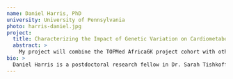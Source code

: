 ```yaml
---
name: Daniel Harris, PhD
university: University of Pennsylvania
photo: harris-daniel.jpg
project:
  title: Characterizing the Impact of Genetic Variation on Cardiometabolic Traits in Ethnically Diverse African Populations
  abstract: >
    My project will combine the TOPMed Africa6K project cohort with other TOPMed cohorts. The analyses and merging of such a large dataset will help demonstrate the capabilities of BDC. Since disease causing variants can be targets of natural selection, I will identify cardiometabolic pathways under selection. I will also increase the reproducibility of my research by using the available GWAS apps to find variants associated with cardiometabolic phenotypes. I will generate publicly available workflows for several population genetics programs that are not on the platform. My proposal will have important medical research advancements because African ancestry individuals have increased incidence of cardiometabolic disease and are underrepresented in genomic studies.
bio: >
  Daniel Harris is a postdoctoral research fellow in Dr. Sarah Tishkoff's lab at the University of Pennsylvania. He studies African genetic variation to analyze the genetic architecture of cardiometabolic diseases and construct models of African demographic history. Before his postdoctoral research fellowship he completed his PhD at the University of Maryland, Baltimore where he was advised by Dr. Timothy O'Connor. During his PhD his research focused on how genetic drift and migration impact modern human populations.
---
```

